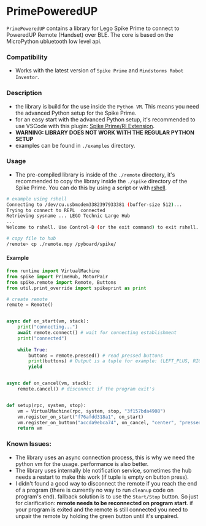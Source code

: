# PrimePoweredUP

`PrimePoweredUP` contains a library for Lego Spike Prime to connect to PoweredUP Remote (Handset) over BLE.
The core is based on the MicroPython ubluetooth low level api.

### Compatibility
- Works with the latest version of `Spike Prime` and `Mindstorms Robot Inventor`.

### Description
- the library is build for the use inside the `Python VM`. This means you need the advanced Python setup for the Spike Prime.
- for an easy start with the advanced Python setup, it's recommended to use VSCode with this plugin: [Spike Prime/RI Extension](https://marketplace.visualstudio.com/items?itemName=PeterStaev.lego-spikeprime-mindstorms-vscode).
- **WARNING: LIBRARY DOES NOT WORK WITH THE REGULAR PYTHON SETUP**
- examples can be found in `./examples` directory.

### Usage
- The pre-compiled library is inside of the `./remote` directory, it's recommended to copy the library inside the `./spike` directory
of the Spike Prime. You can do this by using a script or with [rshell](https://github.com/dhylands/rshell).

```bash
# example using rshell
Connecting to /dev/cu.usbmodem3382397933381 (buffer-size 512)...
Trying to connect to REPL  connected
Retrieving sysname ... LEGO Technic Large Hub
...
Welcome to rshell. Use Control-D (or the exit command) to exit rshell.

# copy file to hub
/remote> cp ./remote.mpy /pyboard/spike/
```
#### Example
```python
from runtime import VirtualMachine
from spike import PrimeHub, MotorPair
from spike.remote import Remote, Buttons
from util.print_override import spikeprint as print

# create remote
remote = Remote()


async def on_start(vm, stack):
    print("connecting...")
    await remote.connect() # wait for connecting establishment
    print("connected")
    
    while True:
        buttons = remote.pressed() # read pressed buttons
        print(buttons) # Output is a tuple for example: (LEFT_PLUS, RIGHT_PLUS, CENTER)
        yield


async def on_cancel(vm, stack):
    remote.cancel() # disconnect if the program exit's 


def setup(rpc, system, stop):
    vm = VirtualMachine(rpc, system, stop, "3f157bda4908")
    vm.register_on_start("f76afdd318a1", on_start)
    vm.register_on_button("accda9ebca74", on_cancel, "center", "pressed")
    return vm
```

### Known Issues:
- The library uses an async connection process, this is why we need the python vm for the usage. performance is also better.
- The library uses internally ble notification service, sometimes the hub needs a restart to make this work (if tuple is empty on button press).
- I didn't found a good way to disconnect the remote if you reach the end of a program (there is currently no way to run `cleanup` code on program's end). fallback solution is to use the `Start/Stop` button.
So just for clarification: **remote needs to be reconnected on program start**. if your program is exited and the remote is still connected
you need to unpair the remote by holding the green button until it's unpaired.